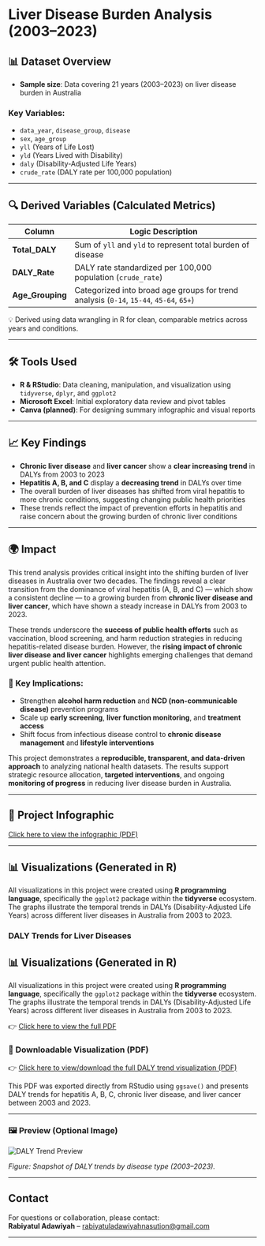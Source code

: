 # Liver Disease Burden Analysis (2003–2023)

## 📊 Dataset Overview
- **Sample size**: Data covering 21 years (2003–2023) on liver disease burden in Australia

### **Key Variables:**
- `data_year`, `disease_group`, `disease`  
- `sex`, `age_group`  
- `yll` (Years of Life Lost)  
- `yld` (Years Lived with Disability)  
- `daly` (Disability-Adjusted Life Years)  
- `crude_rate` (DALY rate per 100,000 population)

---

## 🔍 Derived Variables (Calculated Metrics)

| Column           | Logic Description                                                                 |
|------------------|------------------------------------------------------------------------------------|
| **Total_DALY**   | Sum of `yll` and `yld` to represent total burden of disease                       |
| **DALY_Rate**    | DALY rate standardized per 100,000 population (`crude_rate`)                      |
| **Age_Grouping** | Categorized into broad age groups for trend analysis (`0-14`, `15-44`, `45-64`, `65+`) |

💡 Derived using data wrangling in R for clean, comparable metrics across years and conditions.

---

## 🛠️ Tools Used
- **R & RStudio**: Data cleaning, manipulation, and visualization using `tidyverse`, `dplyr`, and `ggplot2`  
- **Microsoft Excel**: Initial exploratory data review and pivot tables  
- **Canva (planned)**: For designing summary infographic and visual reports

---

## 📈 Key Findings
- **Chronic liver disease** and **liver cancer** show a **clear increasing trend** in DALYs from 2003 to 2023  
- **Hepatitis A, B, and C** display a **decreasing trend** in DALYs over time  
- The overall burden of liver diseases has shifted from viral hepatitis to more chronic conditions, suggesting changing public health priorities  
- These trends reflect the impact of prevention efforts in hepatitis and raise concern about the growing burden of chronic liver conditions

---

## 🌍 Impact

This trend analysis provides critical insight into the shifting burden of liver diseases in Australia over two decades. The findings reveal a clear transition from the dominance of viral hepatitis (A, B, and C) — which show a consistent decline — to a growing burden from **chronic liver disease and liver cancer**, which have shown a steady increase in DALYs from 2003 to 2023.

These trends underscore the **success of public health efforts** such as vaccination, blood screening, and harm reduction strategies in reducing hepatitis-related disease burden. However, the **rising impact of chronic liver disease and liver cancer** highlights emerging challenges that demand urgent public health attention.

### 🔎 Key Implications:
- Strengthen **alcohol harm reduction** and **NCD (non-communicable disease)** prevention programs  
- Scale up **early screening**, **liver function monitoring**, and **treatment access**  
- Shift focus from infectious disease control to **chronic disease management** and **lifestyle interventions**

This project demonstrates a **reproducible, transparent, and data-driven approach** to analyzing national health datasets. The results support strategic resource allocation, **targeted interventions**, and ongoing **monitoring of progress** in reducing liver disease burden in Australia.

---

## 📄 Project Infographic  
[Click here to view the infographic (PDF)](./Liver_Disease_Burden_Infographic.pdf)

---

## 📊 Visualizations (Generated in R)

All visualizations in this project were created using **R programming language**, specifically the `ggplot2` package within the **tidyverse** ecosystem. The graphs illustrate the temporal trends in DALYs (Disability-Adjusted Life Years) across different liver diseases in Australia from 2003 to 2023.

### DALY Trends for Liver Diseases
## 📊 Visualizations (Generated in R)

All visualizations in this project were created using **R programming language**, specifically the `ggplot2` package within the **tidyverse** ecosystem. The graphs illustrate the temporal trends in DALYs (Disability-Adjusted Life Years) across different liver diseases in Australia from 2003 to 2023.

👉 [Click here to view the full PDF](https://github.com/rabiya-PHproject/Liver-Disease-Burden-in-Australia/blob/main/Liver%20DALY%20Trend%20in%20Australia.pdf)


### 📄 Downloadable Visualization (PDF)

👉 [Click here to view/download the full DALY trend visualization (PDF)](./Liver_Disease_DALY_Trends.pdf)

This PDF was exported directly from RStudio using `ggsave()` and presents DALY trends for hepatitis A, B, C, chronic liver disease, and liver cancer between 2003 and 2023.

---

### 🖼️ Preview (Optional Image)

![DALY Trend Preview](./images/daly_trend_liver_diseases.png)

*Figure: Snapshot of DALY trends by disease type (2003–2023).*


---

## Contact  
For questions or collaboration, please contact:  
**Rabiyatul Adawiyah** – rabiyatuladawiyahnasution@gmail.com

---

